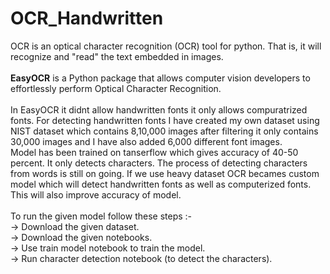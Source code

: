 # OCR_Handwritten
OCR is an optical character recognition (OCR) tool for python. That is, it will recognize and "read" the text embedded in images.</br>
</br>
<B>EasyOCR</B> is a Python package that allows computer vision developers to effortlessly perform Optical Character Recognition.</br>
</br>
In EasyOCR it didnt allow handwritten fonts it only allows compuratrized fonts. For detecting handwritten fonts I have created my own dataset using NIST dataset which contains 8,10,000 images after filtering it only contains 30,000 images and I have also added 6,000 different font images.</br> Model has been trained on tanserflow which gives accuracy of   40-50 percent. It only detects characters. The process of detecting characters from words is still on going. If we use heavy dataset OCR becames custom model which will detect handwritten fonts as well as computerized fonts. This will also improve accuracy of model.</br>
</br>
To run the given model follow these steps :- </br>
-> Download the given dataset. </br>
-> Download the given notebooks. </br>
-> Use train model notebook to train the model. </br>
-> Run character detection notebook (to detect the characters). </br>
